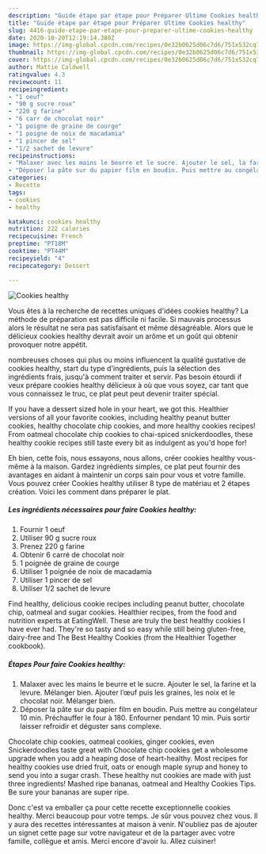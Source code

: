 ```yaml
---
description: "Guide étape par étape pour Préparer Ultime Cookies healthy"
title: "Guide étape par étape pour Préparer Ultime Cookies healthy"
slug: 4416-guide-etape-par-etape-pour-preparer-ultime-cookies-healthy
date: 2020-10-20T12:19:14.380Z
image: https://img-global.cpcdn.com/recipes/0e32b0625d06c7d6/751x532cq70/cookies-healthy-photo-principale-de-la-recette.jpg
thumbnail: https://img-global.cpcdn.com/recipes/0e32b0625d06c7d6/751x532cq70/cookies-healthy-photo-principale-de-la-recette.jpg
cover: https://img-global.cpcdn.com/recipes/0e32b0625d06c7d6/751x532cq70/cookies-healthy-photo-principale-de-la-recette.jpg
author: Mattie Caldwell
ratingvalue: 4.3
reviewcount: 11
recipeingredient:
- "1 oeuf"
- "90 g sucre roux"
- "220 g farine"
- "6 carr de chocolat noir"
- "1 poigne de graine de courge"
- "1 poigne de noix de macadamia"
- "1 pincer de sel"
- "1/2 sachet de levure"
recipeinstructions:
- "Malaxer avec les mains le beurre et le sucre. Ajouter le sel, la farine et la levure. Mélanger bien. Ajouter l’œuf puis les graines, les noix et le chocolat noir. Mélanger bien."
- "Déposer la pâte sur du papier film en boudin. Puis mettre au congélateur 10 min. Préchauffer le four à 180. Enfourner pendant 10 min. Puis sortir laisser refroidir et déguster sans complexe."
categories:
- Recette
tags:
- cookies
- healthy

katakunci: cookies healthy 
nutrition: 222 calories
recipecuisine: French
preptime: "PT18M"
cooktime: "PT44M"
recipeyield: "4"
recipecategory: Dessert

---
```



![Cookies healthy](https://img-global.cpcdn.com/recipes/0e32b0625d06c7d6/751x532cq70/cookies-healthy-photo-principale-de-la-recette.jpg)

Vous êtes à la recherche de recettes uniques d'idées cookies healthy? La méthode de préparation est pas difficile ni facile. Si mauvais processus alors le résultat ne sera pas satisfaisant et même désagréable. Alors que le délicieux cookies healthy devrait avoir un arôme et un goût qui obtenir provoquer notre appétit.

nombreuses choses qui plus ou moins influencent la qualité gustative de cookies healthy, start du type d'ingrédients, puis la sélection des ingrédients frais, jusqu'à comment traiter et servir. Pas besoin étourdi if veux prépare cookies healthy délicieux à où que vous soyez, car tant que vous connaissez le truc, ce plat peut peut devenir traiter spécial.

If you have a dessert sized hole in your heart, we got this. Healthier versions of all your favorite cookies, including healthy peanut butter cookies, healthy chocolate chip cookies, and more healthy cookies recipes! From oatmeal chocolate chip cookies to chai-spiced snickerdoodles, these healthy cookie recipes still taste every bit as indulgent as you&#39;d hope for!


Eh bien, cette fois, nous essayons, nous allons, créer cookies healthy vous-même à la maison. Gardez ingrédients simples, ce plat peut fournir des avantages en aidant à maintenir un corps sain pour vous et votre famille. Vous pouvez créer Cookies healthy utiliser 8 type de matériau et 2 étapes création. Voici les comment dans préparer le plat.

<!--inarticleads1-->

##### Les ingrédients nécessaires pour faire Cookies healthy:

1. Fournir 1 oeuf
1. Utiliser 90 g sucre roux
1. Prenez 220 g farine
1. Obtenir 6 carré de chocolat noir
1.  1 poignée de graine de courge
1. Utiliser 1 poignée de noix de macadamia
1. Utiliser 1 pincer de sel
1. Utiliser 1/2 sachet de levure


Find healthy, delicious cookie recipes including peanut butter, chocolate chip, oatmeal and sugar cookies. Healthier recipes, from the food and nutrition experts at EatingWell. These are truly the best healthy cookies I have ever had. They&#39;re so tasty and so easy while still being gluten-free, dairy-free and The Best Healthy Cookies (from the Healthier Together cookbook). 

<!--inarticleads2-->

##### Étapes Pour faire Cookies healthy:

1. Malaxer avec les mains le beurre et le sucre. Ajouter le sel, la farine et la levure. Mélanger bien. Ajouter l’œuf puis les graines, les noix et le chocolat noir. Mélanger bien.
1. Déposer la pâte sur du papier film en boudin. Puis mettre au congélateur 10 min. Préchauffer le four à 180. Enfourner pendant 10 min. Puis sortir laisser refroidir et déguster sans complexe.


Chocolate chip cookies, oatmeal cookies, ginger cookies, even Snickerdoodles taste great with Chocolate chip cookies get a wholesome upgrade when you add a heaping dose of heart-healthy. Most recipes for healthy cookies use dried fruit, oats or enough maple syrup and honey to send you into a sugar crash. These healthy nut cookies are made with just three ingredients! Mashed ripe bananas, oatmeal and Healthy Cookies Tips. Be sure your bananas are super ripe. 


Donc c'est va emballer ça pour cette recette exceptionnelle cookies healthy. Merci beaucoup pour votre temps. Je sûr vous pouvez chez vous. Il y aura des recettes  intéressantes at maison à venir. N'oubliez pas de ajouter un signet cette page sur votre navigateur et de la partager avec votre famille, collègue et amis. Merci encore d'avoir lu. Allez cuisiner!
